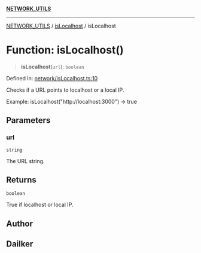 [**NETWORK_UTILS**](../../README.md)

***

[NETWORK_UTILS](../../README.md) / [isLocalhost](../README.md) / isLocalhost

# Function: isLocalhost()

> **isLocalhost**(`url`): `boolean`

Defined in: [network/isLocalhost.ts:10](https://github.com/dailker/everyutil-js/blob/b3e269da55b7d96c15eb37e98c5c4f6b94f05f6f/src/network/isLocalhost.ts#L10)

Checks if a URL points to localhost or a local IP.

Example: isLocalhost("http://localhost:3000") → true

## Parameters

### url

`string`

The URL string.

## Returns

`boolean`

True if localhost or local IP.

## Author

## Dailker
